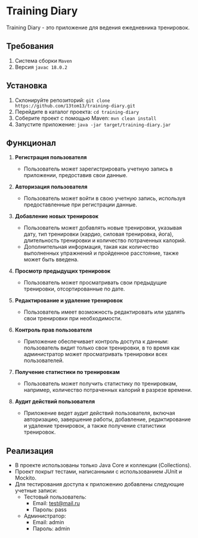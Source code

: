 # Training Diary

Training Diary - это приложение для ведения ежедневника тренировок.

## Требования

1. Система сборки `Maven`
2. Версия `javac 18.0.2`

## Установка

1. Склонируйте репозиторий: `git clone https://github.com/13tom13/training-diary.git`
2. Перейдите в каталог проекта: `cd training-diary`
3. Соберите проект с помощью Maven: `mvn clean install`
4. Запустите приложение: `java -jar target/training-diary.jar`

## Функционал

1. **Регистрация пользователя**
    - Пользователь может зарегистрировать учетную запись в приложении, предоставив свои данные.

2. **Авторизация пользователя**
    - Пользователь может войти в свою учетную запись, используя предоставленные при регистрации данные.

3. **Добавление новых тренировок**
    - Пользователь может добавлять новые тренировки, указывая дату, тип тренировки (кардио, силовая тренировка, йога), длительность тренировки и количество потраченных калорий.
    - Дополнительная информация, такая как количество выполненных упражнений и пройденное расстояние, также может быть введена.

4. **Просмотр предыдущих тренировок**
    - Пользователь может просматривать свои предыдущие тренировки, отсортированные по дате.

5. **Редактирование и удаление тренировок**
    - Пользователь имеет возможность редактировать или удалять свои тренировки при необходимости.

6. **Контроль прав пользователя**
    - Приложение обеспечивает контроль доступа к данным: пользователь видит только свои тренировки, в то время как администратор может просматривать тренировки всех пользователей.

7. **Получение статистики по тренировкам**
    - Пользователь может получить статистику по тренировкам, например, количество потраченных калорий в разрезе времени.

8. **Аудит действий пользователя**
    - Приложение ведет аудит действий пользователя, включая авторизацию, завершение работы, добавление, редактирование и удаление тренировок, а также получение статистики тренировок.

## Реализация

- В проекте использованы только Java Core и коллекции (Collections).
- Проект покрыт тестами, написанными с использованием JUnit и Mockito. 
- Для тестирования доступа к приложению добавлены следующие учетные записи:
   - Тестовый пользователь:
      - Email: test@mail.ru
      - Пароль: pass
   - Администратор:
      - Email: admin
      - Пароль: admin
